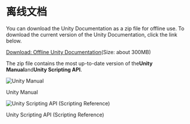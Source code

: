 # 离线文档

You can download the Unity Documentation as a zip file for offline use. To download the current version of the Unity Documentation, click the link below.

[Download: Offline Unity Documentation](https://storage.googleapis.com/docscloudstorage/2019.2/UnityDocumentation.zip)\(Size: about 300MB\)

The zip file contains the most up-to-date version of the**Unity Manual**and**Unity Scripting API**.

![](https://docs.unity3d.com/2019.2/Documentation/uploads/Main/OfflineDocumentationUserManual.jpg "Unity Manual")

Unity Manual

![](https://docs.unity3d.com/2019.2/Documentation/uploads/Main/OfflineDocumentationScriptRef.png "Unity Scripting API \(Scripting Reference\)")

Unity Scripting API \(Scripting Reference\)

